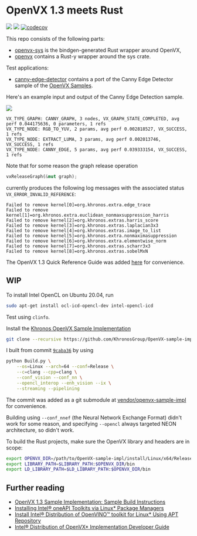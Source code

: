 # OpenVX 1.3 meets Rust

![](https://img.shields.io/badge/OpenVX-1.3.1-blue)
![](https://img.shields.io/badge/OpenCV-4.6-blue?logo=opencv)
[![codecov](https://codecov.io/gh/sunsided/rust-openvx/graph/badge.svg?token=DURM37BW0T)](https://codecov.io/gh/sunsided/rust-openvx)

This repo consists of the following parts:

- [openvx-sys](openvx-sys) is the bindgen-generated Rust wrapper around OpenVX,
- [openvx](openvx) contains a Rust-y wrapper around the sys crate.

Test applications:

- [canny-edge-detector](canny-edge-detector/src/main.rs) contains a port of the Canny Edge Detector sample
  of the [OpenVX Samples](https://github.com/KhronosGroup/openvx-samples).

Here's an example input and output of the Canny Edge Detection sample.

![](.readme/canny.png)

```text
VX_TYPE_GRAPH: CANNY_GRAPH, 3 nodes, VX_GRAPH_STATE_COMPLETED, avg perf 0.044175636, 0 parameters, 1 refs
VX_TYPE_NODE: RGB_TO_YUV, 2 params, avg perf 0.002818527, VX_SUCCESS, 1 refs
VX_TYPE_NODE: EXTRACT_LUMA, 3 params, avg perf 0.002013746, VX_SUCCESS, 1 refs
VX_TYPE_NODE: CANNY_EDGE, 5 params, avg perf 0.039333154, VX_SUCCESS, 1 refs
```

Note that for some reason the graph release operation

```rust
vxReleaseGraph(&mut graph);
```

currently produces the following log messages with the associated status `VX_ERROR_INVALID_REFERENCE`:

```text
Failed to remove kernel[0]=org.khronos.extra.edge_trace
Failed to remove kernel[1]=org.khronos.extra.euclidean_nonmaxsuppression_harris
Failed to remove kernel[2]=org.khronos.extras.harris_score
Failed to remove kernel[3]=org.khronos.extras.laplacian3x3
Failed to remove kernel[4]=org.khronos.extras.image_to_list
Failed to remove kernel[5]=org.khronos.extra.nonmaximasuppression
Failed to remove kernel[6]=org.khronos.extra.elementwise_norm
Failed to remove kernel[7]=org.khronos.extras.scharr3x3
Failed to remove kernel[8]=org.khronos.extras.sobelMxN
```

The OpenVX 1.3 Quick Reference Guide was added [here](reference/openvx-13-reference-card.pdf)
for convenience.

## WIP

To install Intel OpenCL on Ubuntu 20.04, run

```bash
sudo apt-get install ocl-icd-opencl-dev intel-opencl-icd
```

Test using `clinfo`.

Install the [Khronos OpenVX Sample Implementation](https://github.com/KhronosGroup/OpenVX-sample-impl)

```bash
git clone --recursive https://github.com/KhronosGroup/OpenVX-sample-impl
```

I built from commit [`9caba36`](https://github.com/KhronosGroup/OpenVX-sample-impl/tree/9caba36a541fa6480f9d65d9a78dde208ebe96f9) by using

```bash
python Build.py \
    --os=Linux --arch=64 --conf=Release \
    --c=clang --cpp=clang \
    --conf_vision --conf_nn \
    --opencl_interop --enh_vision --ix \
    --streaming --pipelining
```

The commit was added as a git submodule at [vendor/openvx-sample-impl](vendor/openvx-sample-impl) for convenience.

Building using `--conf_nnef` (the Neural Network Exchange Format) didn't work for some
reason, and specifying `--opencl` always targeted NEON architecture, so didn't work.

To build the Rust projects, make sure the OpenVX library and headers are in scope:

```bash
export OPENVX_DIR=/path/to/OpenVX-sample-impl/install/Linux/x64/Release
export LIBRARY_PATH=$LIBRARY_PATH:$OPENVX_DIR/bin
export LD_LIBRARY_PATH=$LD_LIBRARY_PATH:$OPENVX_DIR/bin
```

## Further reading

- [OpenVX 1.3 Sample Implementation: Sample Build Instructions](https://github.com/KhronosGroup/OpenVX-sample-impl#sample-build-instructions)
- [Installing Intel® oneAPI Toolkits via Linux* Package Managers](https://software.intel.com/content/www/us/en/develop/articles/oneapi-repo-instructions.html)
- [Install Intel® Distribution of OpenVINO™ toolkit for Linux* Using APT Repository](https://docs.openvinotoolkit.org/latest/openvino_docs_install_guides_installing_openvino_apt.html)
- [Intel® Distribution of OpenVX* Implementation Developer Guide](https://software.intel.com/content/www/us/en/develop/documentation/openvino-ovx-guide/top.html)
